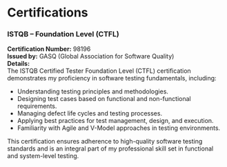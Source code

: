 # Certifications

### ISTQB – Foundation Level (CTFL)
**Certification Number:** 98196  
**Issued by:** GASQ (Global Association for Software Quality)  
**Details:**  
The ISTQB Certified Tester Foundation Level (CTFL) certification demonstrates my proficiency in software testing fundamentals, including:
- Understanding testing principles and methodologies.
- Designing test cases based on functional and non-functional requirements.
- Managing defect life cycles and testing processes.
- Applying best practices for test management, design, and execution.
- Familiarity with Agile and V-Model approaches in testing environments.

This certification ensures adherence to high-quality software testing standards and is an integral part of my professional skill set in functional and system-level testing.
